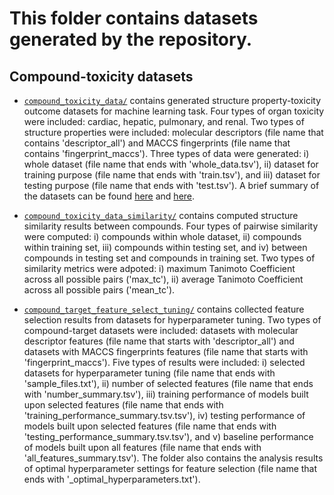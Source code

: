 # This folder contains datasets generated by the repository.

## Compound-toxicity datasets

+ [`compound_toxicity_data/`](compound_toxicity_data/) contains generated structure property-toxicity outcome datasets for machine learning task. Four types of organ toxicity were included: cardiac, hepatic, pulmonary, and renal. Two types of structure properties were included: molecular descriptors (file name that contains 'descriptor_all') and MACCS fingerprints (file name that contains 'fingerprint_maccs'). Three types of data were generated: i) whole dataset (file name that ends with 'whole_data.tsv'), ii) dataset for training purpose (file name that ends with 'train.tsv'), and iii) dataset for testing purpose (file name that ends with 'test.tsv'). A brief summary of the datasets can be found [here](compound_toxicity_data/offsides_compounds_descriptor_all_toxicity_whole_data_summary.tsv) and [here](compound_toxicity_data/offsides_compounds_fingerprint_maccs_toxicity_whole_data_summary.tsv).

+ [`compound_toxicity_data_similarity/`](compound_toxicity_data_similarity/) contains computed structure similarity results between compounds. Four types of pairwise similarity were computed: i) compounds within whole dataset, ii) compounds within training set, iii) compounds within testing set, and iv) between compounds in testing set and compounds in training set. Two types of similarity metrics were adpoted: i) maximum Tanimoto Coefficient across all possible pairs ('max_tc'), ii) average Tanimoto Coefficient across all possible pairs ('mean_tc').  

+ [`compound_target_feature_select_tuning/`](compound_target_feature_select_tuning/) contains collected feature selection results from datasets for hyperparameter tuning. Two types of compound-target datasets were included: datasets with molecular descriptor features (file name that starts with 'descriptor_all') and datasets with MACCS fingerprints features (file name that starts with 'fingerprint_maccs'). Five types of results were included: i) selected datasets for hyperparameter tuning (file name that ends with 'sample_files.txt'), ii) number of selected features (file name that ends with 'number_summary.tsv'), iii) training performance of models built upon selected features (file name that ends with 'training_performance_summary.tsv.tsv'), iv) testing performance of models built upon selected features (file name that ends with 'testing_performance_summary.tsv.tsv'), and v) baseline performance of models built upon all features (file name that ends with 'all_features_summary.tsv'). The folder also contains the analysis results of optimal hyperparameter settings for feature selection (file name that ends with '_optimal_hyperparameters.txt'). 
